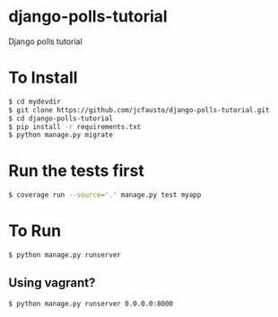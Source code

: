 # django-polls-tutorial
Django polls tutorial

# To Install
```bash
$ cd mydevdir
$ git clone https://github.com/jcfausto/django-polls-tutorial.git
$ cd django-polls-tutorial
$ pip install -r requirements.txt
$ python manage.py migrate
```

# Run the tests first
```bash
$ coverage run --source='.' manage.py test myapp
```

# To Run
```bash
$ python manage.py runserver
```

## Using vagrant?
```bash
$ python manage.py runserver 0.0.0.0:8000
```
